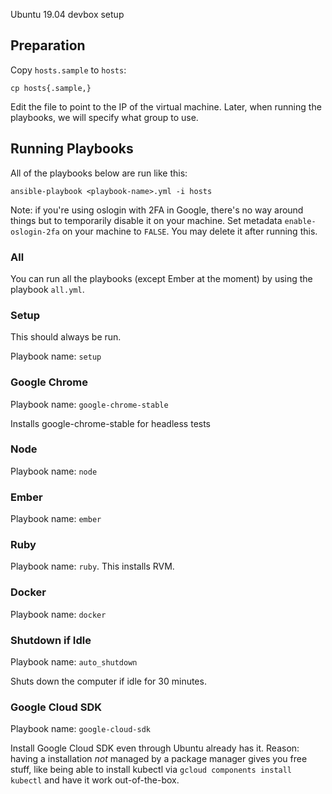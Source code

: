 Ubuntu 19.04 devbox setup

## Preparation

Copy `hosts.sample` to `hosts`:

```
cp hosts{.sample,}
```

Edit the file to point to the IP of the virtual machine. Later, when running the playbooks, we will specify what group to use.

## Running Playbooks

All of the playbooks below are run like this:

```
ansible-playbook <playbook-name>.yml -i hosts
```

Note: if you're using oslogin with 2FA in Google, there's no way around things but to temporarily disable it on your machine. Set metadata `enable-oslogin-2fa` on your machine to `FALSE`. You may delete it after running this.

### All

You can run all the playbooks (except Ember at the moment) by using the playbook `all.yml`.

### Setup

This should always be run.

Playbook name: `setup`

### Google Chrome

Playbook name: `google-chrome-stable`

Installs google-chrome-stable for headless tests

### Node

Playbook name: `node`

### Ember

Playbook name: `ember`

### Ruby

Playbook name: `ruby`. This installs RVM.

### Docker

Playbook name: `docker`

### Shutdown if Idle

Playbook name: `auto_shutdown`

Shuts down the computer if idle for 30 minutes.

### Google Cloud SDK

Playbook name: `google-cloud-sdk`

Install Google Cloud SDK even through Ubuntu already has it. Reason: having a installation *not* managed by a package manager gives you free stuff, like being able to install kubectl via `gcloud components install kubectl` and have it work out-of-the-box.